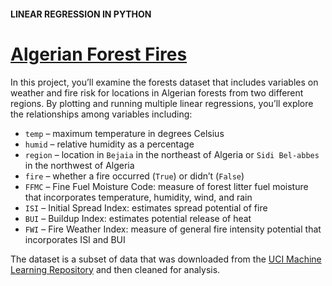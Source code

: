 #### LINEAR REGRESSION IN PYTHON

# [Algerian Forest Fires](https://www.codecademy.com/courses/linear-regression-mssp/projects/algerian-forest-fires)

In this project, you’ll examine the forests dataset that includes variables on weather and fire risk for locations in Algerian forests from two different regions. 
By plotting and running multiple linear regressions, you’ll explore the relationships among variables including:
* `temp` – maximum temperature in degrees Celsius
* `humid` – relative humidity as a percentage
* `region` – location in `Bejaia` in the northeast of Algeria or `Sidi Bel-abbes` in the northwest of Algeria
* `fire` – whether a fire occurred (`True`) or didn’t (`False`)
* `FFMC` – Fine Fuel Moisture Code: measure of forest litter fuel moisture that incorporates temperature, humidity, wind, and rain
* `ISI` – Initial Spread Index: estimates spread potential of fire
* `BUI` – Buildup Index: estimates potential release of heat
* `FWI` – Fire Weather Index: measure of general fire intensity potential that incorporates ISI and BUI

The dataset is a subset of data that was downloaded from the [UCI Machine Learning Repository](https://archive.ics.uci.edu/ml/datasets/Algerian+Forest+Fires+Dataset++) 
and then cleaned for analysis.
